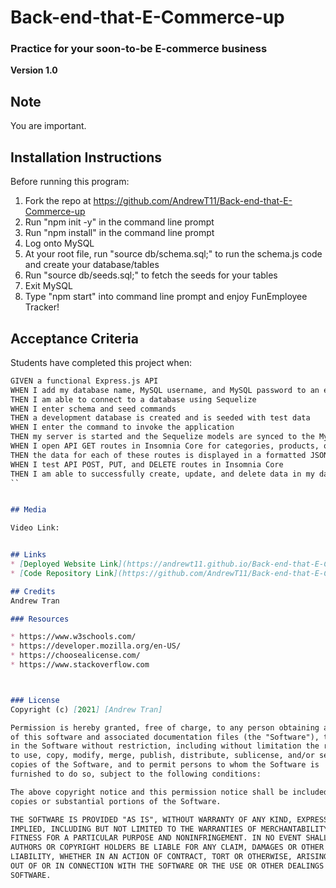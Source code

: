 # Back-end-that-E-Commerce-up
### Practice for your soon-to-be E-commerce business

**Version 1.0**

## Note 
You are important.

## Installation Instructions

Before running this program:
1) Fork the repo at https://github.com/AndrewT11/Back-end-that-E-Commerce-up
2) Run "npm init -y" in the command line prompt
3) Run "npm install" in the command line prompt
4) Log onto MySQL
5) At your root file, run "source db/schema.sql;" to run the schema.js code and create your database/tables
6) Run "source db/seeds.sql;" to fetch the seeds for your tables
7) Exit MySQL
8) Type "npm start" into command line prompt and enjoy FunEmployee Tracker!

## Acceptance Criteria
Students have completed this project when:

```md
GIVEN a functional Express.js API
WHEN I add my database name, MySQL username, and MySQL password to an environment variable file
THEN I am able to connect to a database using Sequelize
WHEN I enter schema and seed commands
THEN a development database is created and is seeded with test data
WHEN I enter the command to invoke the application
THEN my server is started and the Sequelize models are synced to the MySQL database
WHEN I open API GET routes in Insomnia Core for categories, products, or tags
THEN the data for each of these routes is displayed in a formatted JSON
WHEN I test API POST, PUT, and DELETE routes in Insomnia Core
THEN I am able to successfully create, update, and delete data in my database
``


## Media

Video Link: 


## Links
* [Deployed Website Link](https://andrewt11.github.io/Back-end-that-E-Commerce-up/)
* [Code Repository Link](https://github.com/AndrewT11/Back-end-that-E-Commerce-up)

## Credits
Andrew Tran

### Resources

* https://www.w3schools.com/
* https://developer.mozilla.org/en-US/
* https://choosealicense.com/
* https://www.stackoverflow.com



### License
Copyright (c) [2021] [Andrew Tran]

Permission is hereby granted, free of charge, to any person obtaining a copy
of this software and associated documentation files (the "Software"), to deal
in the Software without restriction, including without limitation the rights
to use, copy, modify, merge, publish, distribute, sublicense, and/or sell
copies of the Software, and to permit persons to whom the Software is
furnished to do so, subject to the following conditions:

The above copyright notice and this permission notice shall be included in all
copies or substantial portions of the Software.

THE SOFTWARE IS PROVIDED "AS IS", WITHOUT WARRANTY OF ANY KIND, EXPRESS OR
IMPLIED, INCLUDING BUT NOT LIMITED TO THE WARRANTIES OF MERCHANTABILITY,
FITNESS FOR A PARTICULAR PURPOSE AND NONINFRINGEMENT. IN NO EVENT SHALL THE
AUTHORS OR COPYRIGHT HOLDERS BE LIABLE FOR ANY CLAIM, DAMAGES OR OTHER
LIABILITY, WHETHER IN AN ACTION OF CONTRACT, TORT OR OTHERWISE, ARISING FROM,
OUT OF OR IN CONNECTION WITH THE SOFTWARE OR THE USE OR OTHER DEALINGS IN THE
SOFTWARE.